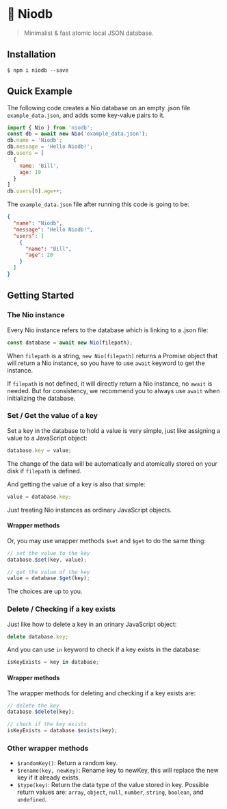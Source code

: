 # 🐬 Niodb
> Minimalist & fast atomic local JSON database.

## Installation
```
$ npm i niodb --save
```

## Quick Example
The following code creates a Nio database on an empty .json file `example_data.json`, and adds some key-value pairs to it.

```javascript
import { Nio } from 'niodb';
const db = await new Nio('example_data.json');
db.name = 'Niodb';
db.message = 'Hello Niodb!';
db.users = [
  {
    name: 'Bill',
    age: 19
  }
]
db.users[0].age++;
```

The `example_data.json` file after running this code is going to be:

```json
{
  "name": "Niodb",
  "message": "Hello Niodb!",
  "users": [
    {
      "name": "Bill",
      "age": 20
    }
  ]
}
```

## Getting Started
### The Nio instance
Every Nio instance refers to the database which is linking to a .json file:

```javascript
const database = await new Nio(filepath);
```

When `filepath` is a string, `new Nio(filepath)` returns a Promise object that will return a Nio instance, so you have to use `await` keyword to get the instance.

If `filepath` is not defined, it will directly return a Nio instance, no `await` is needed. But for consistency, we recommend you to always use `await` when initializing the database.

### Set / Get the value of a key
Set a key in the database to hold a value is very simple, just like assigning a value to a JavaScript object:

```javascript
database.key = value;
```

The change of the data will be automatically and atomically stored on your disk if `filepath` is defined.

And getting the value of a key is also that simple:

```javascript
value = database.key;
```

Just treating Nio instances as ordinary JavaScript objects.

#### Wrapper methods
Or, you may use wrapper methods `$set` and `$get` to do the same thing:

```javascript
// set the value to the key
database.$set(key, value);

// get the value of the key
value = database.$get(key);
```

The choices are up to you.

### Delete / Checking if a key exists
Just like how to delete a key in an orinary JavaScript object:

```javascript
delete database.key;
```

And you can use `in` keyword to check if a key exists in the database:

```javascript
isKeyExists = key in database;
```

#### Wrapper methods
The wrapper methods for deleting and checking if a key exists are:

```javascript
// delete the key
database.$delete(key);

// check if the key exists
isKeyExists = database.$exists(key);
```

### Other wrapper methods
- `$randomKey()`: Return a random key.
- `$rename(key, newKey)`: Rename key to newKey, this will replace the new key if it already exists.
- `$type(key)`: Return the data type of the value stored in key. Possible return values are: `array`, `object`, `null`, `number`, `string`, `boolean`, and `undefined`.
